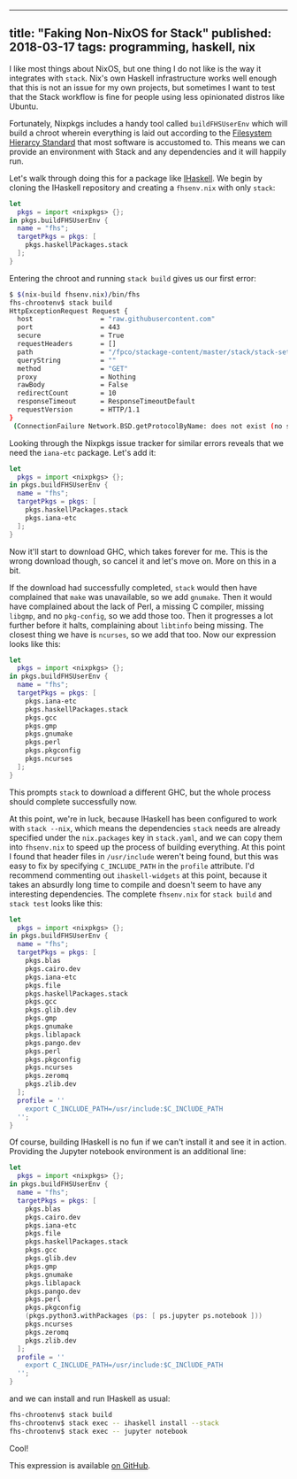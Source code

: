 --------------------------------------------------------------------------------
title: "Faking Non-NixOS for Stack"
published: 2018-03-17
tags: programming, haskell, nix
--------------------------------------------------------------------------------

I like most things about NixOS, but one thing I do not like is the way it
integrates with `stack`. Nix's own Haskell infrastructure works well enough
that this is not an issue for my own projects, but sometimes I want to test
that the Stack workflow is fine for people using less opinionated distros like
Ubuntu.

Fortunately, Nixpkgs includes a handy tool called `buildFHSUserEnv` which will
build a chroot wherein everything is laid out according to the [Filesystem
Hierarcy Standard](https://en.wikipedia.org/wiki/Filesystem_Hierarchy_Standard)
that most software is accustomed to. This means we can provide an environment
with Stack and any dependencies and it will happily run.

Let's walk through doing this for a package like
[IHaskell](https://github.com/gibiansky/IHaskell). We begin by cloning the
IHaskell repository and creating a `fhsenv.nix` with only `stack`:

```nix
let
  pkgs = import <nixpkgs> {};
in pkgs.buildFHSUserEnv {
  name = "fhs";
  targetPkgs = pkgs: [
    pkgs.haskellPackages.stack
  ];
}
```

Entering the chroot and running `stack build` gives us our first error:

```bash
$ $(nix-build fhsenv.nix)/bin/fhs
fhs-chrootenv$ stack build
HttpExceptionRequest Request {
  host                 = "raw.githubusercontent.com"
  port                 = 443
  secure               = True
  requestHeaders       = []
  path                 = "/fpco/stackage-content/master/stack/stack-setup-2.yaml"
  queryString          = ""
  method               = "GET"
  proxy                = Nothing
  rawBody              = False
  redirectCount        = 10
  responseTimeout      = ResponseTimeoutDefault
  requestVersion       = HTTP/1.1
}
 (ConnectionFailure Network.BSD.getProtocolByName: does not exist (no such protocol name: tcp))
```

Looking through the Nixpkgs issue tracker for similar errors reveals that we
need the `iana-etc` package. Let's add it:

```nix
let
  pkgs = import <nixpkgs> {};
in pkgs.buildFHSUserEnv {
  name = "fhs";
  targetPkgs = pkgs: [
    pkgs.haskellPackages.stack
    pkgs.iana-etc
  ];
}
```

Now it'll start to download GHC, which takes forever for me. This is the wrong
download though, so cancel it and let's move on. More on this in a bit.

If the download had successfully completed, `stack` would then have complained
that `make` was unavailable, so we add `gnumake`. Then it would have complained
about the lack of Perl, a missing C compiler, missing `libgmp`, and no
`pkg-config`, so we add those too. Then it progresses a lot further before it
halts, complaining about `libtinfo` being missing. The closest thing we have is
`ncurses`, so we add that too. Now our expression looks like this:

```nix
let
  pkgs = import <nixpkgs> {};
in pkgs.buildFHSUserEnv {
  name = "fhs";
  targetPkgs = pkgs: [
    pkgs.iana-etc
    pkgs.haskellPackages.stack
    pkgs.gcc
    pkgs.gmp
    pkgs.gnumake
    pkgs.perl
    pkgs.pkgconfig
    pkgs.ncurses
  ];
}

```

This prompts `stack` to download a different GHC, but the whole process should
complete successfully now.

At this point, we're in luck, because IHaskell has been configured to work with
`stack --nix`, which means the dependencies `stack` needs are already specified
under the `nix.packages` key in `stack.yaml`, and we can copy them into
`fhsenv.nix` to speed up the process of building everything. At this point I
found that header files in `/usr/include` weren't being found, but this was
easy to fix by specifying `C_INCLUDE_PATH` in the `profile` attribute. I'd
recommend commenting out `ihaskell-widgets` at this point, because it takes an
absurdly long time to compile and doesn't seem to have any interesting
dependencies. The complete `fhsenv.nix` for `stack build` and `stack test`
looks like this:

```nix
let
  pkgs = import <nixpkgs> {};
in pkgs.buildFHSUserEnv {
  name = "fhs";
  targetPkgs = pkgs: [
    pkgs.blas
    pkgs.cairo.dev
    pkgs.iana-etc
    pkgs.file
    pkgs.haskellPackages.stack
    pkgs.gcc
    pkgs.glib.dev
    pkgs.gmp
    pkgs.gnumake
    pkgs.liblapack
    pkgs.pango.dev
    pkgs.perl
    pkgs.pkgconfig
    pkgs.ncurses
    pkgs.zeromq
    pkgs.zlib.dev
  ];
  profile = ''
    export C_INCLUDE_PATH=/usr/include:$C_INClUDE_PATH
  '';
}
```

Of course, building IHaskell is no fun if we can't install it and see it in
action. Providing the Jupyter notebook environment is an additional line:

```nix
let
  pkgs = import <nixpkgs> {};
in pkgs.buildFHSUserEnv {
  name = "fhs";
  targetPkgs = pkgs: [
    pkgs.blas
    pkgs.cairo.dev
    pkgs.iana-etc
    pkgs.file
    pkgs.haskellPackages.stack
    pkgs.gcc
    pkgs.glib.dev
    pkgs.gmp
    pkgs.gnumake
    pkgs.liblapack
    pkgs.pango.dev
    pkgs.perl
    pkgs.pkgconfig
    (pkgs.python3.withPackages (ps: [ ps.jupyter ps.notebook ]))
    pkgs.ncurses
    pkgs.zeromq
    pkgs.zlib.dev
  ];
  profile = ''
    export C_INCLUDE_PATH=/usr/include:$C_INClUDE_PATH
  '';
}
```

and we can install and run IHaskell as usual:

```bash
fhs-chrootenv$ stack build
fhs-chrootenv$ stack exec -- ihaskell install --stack
fhs-chrootenv$ stack exec -- jupyter notebook
```

Cool!

This expression is available [on
GitHub](https://github.com/vaibhavsagar/experiments/blob/master/stack-env-nix/ihaskell.nix).
